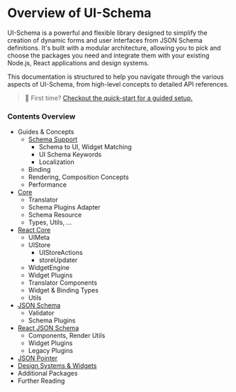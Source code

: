 # Overview of UI-Schema

UI-Schema is a powerful and flexible library designed to simplify the creation of dynamic forms and user interfaces from JSON Schema definitions. It's built with a modular architecture, allowing you to pick and choose the packages you need and integrate them with your existing Node.js, React applications and design systems.

This documentation is structured to help you navigate through the various aspects of UI-Schema, from high-level concepts to detailed API references.

> 👋 First time? [Checkout the quick-start for a guided setup.](/quick-start)

### Contents Overview

- Guides & Concepts
    - [Schema Support](/docs/schema)
        - Schema to UI, Widget Matching
        - UI Schema Keywords
        - Localization
    - Binding
    - Rendering, Composition Concepts
    - Performance
- [Core](/docs/core/overview)
    - Translator
    - Schema Plugins Adapter
    - Schema Resource
    - Types, Utils, ...
- [React Core](/docs/react)
    - UIMeta
    - UIStore
        - UIStoreActions
        - storeUpdater
    - WidgetEngine
    - Widget Plugins
    - Translator Components
    - Widget & Binding Types
    - Utils
- [JSON Schema](/docs/json-schema/overview)
    - Validator
    - Schema Plugins
- [React JSON Schema](/docs/react-json-schema/overview)
    - Components, Render Utils
    - Widget Plugins
    - Legacy Plugins
- [JSON Pointer](/docs/json-pointer/overview)
- [Design Systems & Widgets](/docs/widgets/overview)
- Additional Packages
- Further Reading
